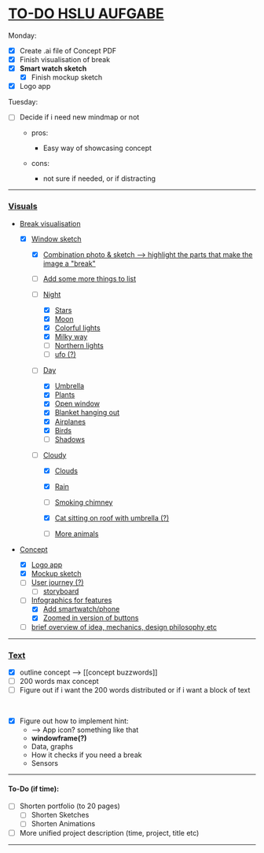 # <ins>TO-DO HSLU AUFGABE

Monday: 
- [x] Create .ai file of Concept PDF 
- [x] Finish visualisation of break
- [x] **Smart watch sketch**
    - [x] Finish mockup sketch
- [x] Logo app

Tuesday:
- [ ] Decide if i need new mindmap or not
  - pros: 
    - Easy way of showcasing concept

  - cons:
    - not sure if needed, or if distracting

___

### <ins>Visuals

- <ins>Break visualisation
  - [x] Window sketch
    - [x] Combination photo & sketch --> highlight the parts that make the image a "break"

    - [ ] Add some more things to list

    - [ ] Night
        - [x] Stars
        - [x] Moon
        - [x] Colorful lights
        - [x] Milky way
        - [ ] Northern lights
        - [ ] ufo (?)

    - [ ] Day
        - [x] Umbrella
        - [x] Plants
        - [x] Open window
        - [x] Blanket hanging out 
        - [x] Airplanes
        - [x] Birds
        - [ ] Shadows

    - [ ] Cloudy
        - [x] Clouds
        - [x] Rain
        - [ ] Smoking chimney
        - [x] Cat sitting on roof with umbrella (?)
        - [ ] More animals


- <ins>Concept
    - [x] Logo app
    - [x] Mockup sketch
    - [ ] User journey (?) 
        - [ ] storyboard
    - [ ] Infographics for features 
        - [x] Add smartwatch/phone
        - [x] Zoomed in version of buttons

    - [ ] brief overview of idea, mechanics, design philosophy etc 

___

### <ins> Text
- [x] outline concept --> [[concept buzzwords]]
- [ ] 200 words max concept
- [ ] Figure out if i want the 200 words distributed or if i want a block of text

<br>

- [x] Figure out how to implement hint:
    - --> App icon? something like that
    - **windowframe(?)**
    - Data, graphs
    - How it checks if you need a break
    - Sensors

___

#### To-Do (if time):
- [ ] Shorten portfolio (to 20 pages)
    - [ ] Shorten Sketches
    - [ ] Shorten Animations
- [ ] More unified project description (time, project, title etc)
___